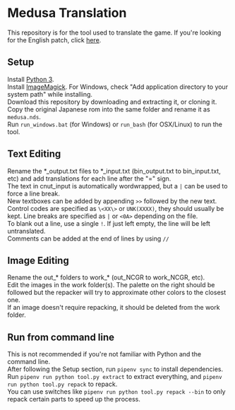 # Medusa Translation
This repository is for the tool used to translate the game. If you're looking for the English patch, click [here](https://agtteam.net/medusa).  
## Setup
Install [Python 3](https://www.python.org/downloads/).  
Install [ImageMagick](https://imagemagick.org/script/download.php). For Windows, check "Add application directory to your system path" while installing.  
Download this repository by downloading and extracting it, or cloning it.  
Copy the original Japanese rom into the same folder and rename it as `medusa.nds`.  
Run `run_windows.bat` (for Windows) or `run_bash` (for OSX/Linux) to run the tool.  
## Text Editing
Rename the \*\_output.txt files to \*\_input.txt (bin_output.txt to bin_input.txt, etc) and add translations for each line after the "=" sign.  
The text in cnut_input is automatically wordwrapped, but a `|` can be used to force a line break.  
New textboxes can be added by appending `>>` followed by the new text.  
Control codes are specified as `\<XX\>` or `UNK(XXXX)`, they should usually be kept. Line breaks are specified as `|` or `<0A>` depending on the file.  
To blank out a line, use a single `!`. If just left empty, the line will be left untranslated.  
Comments can be added at the end of lines by using `//`  
## Image Editing
Rename the out\_\* folders to work\_\* (out_NCGR to work_NCGR, etc).  
Edit the images in the work folder(s). The palette on the right should be followed but the repacker will try to approximate other colors to the closest one.  
If an image doesn't require repacking, it should be deleted from the work folder.  
## Run from command line
This is not recommended if you're not familiar with Python and the command line.  
After following the Setup section, run `pipenv sync` to install dependencies.  
Run `pipenv run python tool.py extract` to extract everything, and `pipenv run python tool.py repack` to repack.  
You can use switches like `pipenv run python tool.py repack --bin` to only repack certain parts to speed up the process.  
